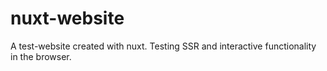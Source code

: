 # nuxt-website
A test-website created with nuxt. Testing SSR and interactive functionality in the browser.
